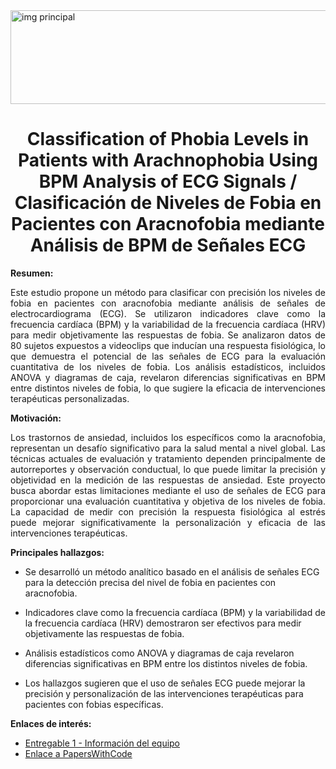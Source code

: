 <img src="https://img.freepik.com/free-vector/medical-science-healthcare-background-with-heartbeat-line_1017-26361.jpg?w=1060" alt="img principal" width="900" height="150"/>

<h1 align="center">Classification of Phobia Levels in Patients with Arachnophobia Using BPM Analysis of ECG Signals / Clasificación de Niveles de Fobia en Pacientes con Aracnofobia mediante Análisis de BPM de Señales ECG</h1>

<p align="justify">
<strong>Resumen:</strong>
</p>

<p align="justify">
Este estudio propone un método para clasificar con precisión los niveles de fobia en pacientes con aracnofobia mediante análisis de señales de electrocardiograma (ECG). Se utilizaron indicadores clave como la frecuencia cardíaca (BPM) y la variabilidad de la frecuencia cardíaca (HRV) para medir objetivamente las respuestas de fobia. Se analizaron datos de 80 sujetos expuestos a videoclips que inducían una respuesta fisiológica, lo que demuestra el potencial de las señales de ECG para la evaluación cuantitativa de los niveles de fobia. Los análisis estadísticos, incluidos ANOVA y diagramas de caja, revelaron diferencias significativas en BPM entre distintos niveles de fobia, lo que sugiere la eficacia de intervenciones terapéuticas personalizadas.
</p>

<p align="justify">
<strong>Motivación:</strong>
</p>

<p align="justify">
Los trastornos de ansiedad, incluidos los específicos como la aracnofobia, representan un desafío significativo para la salud mental a nivel global. Las técnicas actuales de evaluación y tratamiento dependen principalmente de autorreportes y observación conductual, lo que puede limitar la precisión y objetividad en la medición de las respuestas de ansiedad. Este proyecto busca abordar estas limitaciones mediante el uso de señales de ECG para proporcionar una evaluación cuantitativa y objetiva de los niveles de fobia. La capacidad de medir con precisión la respuesta fisiológica al estrés puede mejorar significativamente la personalización y eficacia de las intervenciones terapéuticas.
</p>

<p align="justify">
<strong>Principales hallazgos:</strong>
</p>

<p align="justify">
  
- Se desarrolló un método analítico basado en el análisis de señales ECG para la detección precisa del nivel de fobia en pacientes con aracnofobia.
  
- Indicadores clave como la frecuencia cardíaca (BPM) y la variabilidad de la frecuencia cardíaca (HRV) demostraron ser efectivos para medir objetivamente las respuestas de fobia.
  
- Análisis estadísticos como ANOVA y diagramas de caja revelaron diferencias significativas en BPM entre los distintos niveles de fobia.
  
- Los hallazgos sugieren que el uso de señales ECG puede mejorar la precisión y personalización de las intervenciones terapéuticas para pacientes con fobias específicas.
</p>

<p align="justify">
<strong>Enlaces de interés:</strong>
</p>

- [Entregable 1 - Información del equipo](#)
- [Enlace a PapersWithCode](https://paperswithcode.com/)





